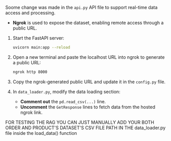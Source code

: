 Soome change was made in the `api.py` API file to support real-time data access and processing.
- **Ngrok** is used to expose the dataset, enabling remote access through a public URL.

1. Start the FastAPI server:
   ```bash
   uvicorn main:app --reload
   ```

2. Open a new terminal and paste the localhost URL into ngrok to generate a public URL:
   ```bash
   ngrok http 8000
   ```

3. Copy the ngrok-generated public URL and update it in the `config.py` file.

4. In `data_loader.py`, modify the data loading section:
   - **Comment out** the `pd.read_csv(...)` line.
   - **Uncomment** the `GetResponse` lines to fetch data from the hosted ngrok link.



FOR TESTING THE RAG YOU CAN JUST MANUALLY ADD YOUR BOTH ORDER AND PRODUCT'S DATASET'S CSV FILE PATH IN THE data_loader.py file inside the load_data() function